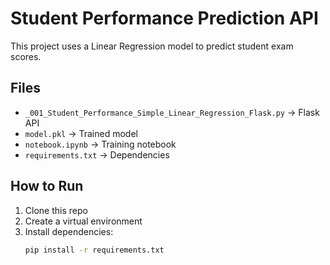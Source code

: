 # Student Performance Prediction API

This project uses a Linear Regression model to predict student exam scores.

## Files
- `_001_Student_Performance_Simple_Linear_Regression_Flask.py` → Flask API
- `model.pkl` → Trained model
- `notebook.ipynb` → Training notebook
- `requirements.txt` → Dependencies

## How to Run
1. Clone this repo
2. Create a virtual environment
3. Install dependencies:
   ```bash
   pip install -r requirements.txt
